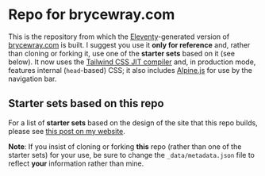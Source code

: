 # Repo for brycewray.com

This is the repository from which the [Eleventy](https://11ty.dev)-generated version of [brycewray.com](https://brycewray.com) is built. I suggest you use it **only for reference** and, rather than cloning or forking it, use one of the **starter sets** based on it (see below). It now uses the [Tailwind CSS JIT compiler](https://blog.tailwindcss.com/just-in-time-the-next-generation-of-tailwind-css) and, in production mode, features internal (`head`-based) CSS; it also includes [Alpine.js](https://github.com/alpinejs/alpine) for use by the navigation bar.

## Starter sets based on this repo

For a list of **starter sets** based on the design of the site that this repo builds, please see [this post on my website](https://brycewray.com/posts/2021/03/beginners-luck-update).

**Note**: If you insist of cloning or forking **this** repo (rather than one of the starter sets) for your use, be sure to change the `_data/metadata.json` file to reflect **your** information rather than mine.